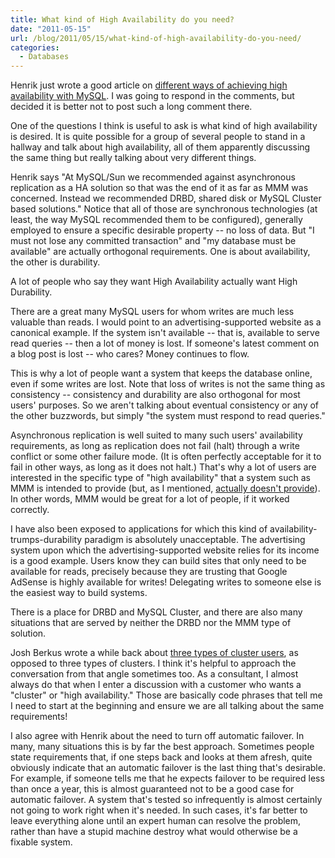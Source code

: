 ```yaml
---
title: What kind of High Availability do you need?
date: "2011-05-15"
url: /blog/2011/05/15/what-kind-of-high-availability-do-you-need/
categories:
  - Databases
---
```

Henrik just wrote a good article on [different ways of achieving high availability with MySQL][1]. I was going to respond in the comments, but decided it is better not to post such a long comment there.

One of the questions I think is useful to ask is what kind of high availability is desired. It is quite possible for a group of several people to stand in a hallway and talk about high availability, all of them apparently discussing the same thing but really talking about very different things.

Henrik says "At MySQL/Sun we recommended against asynchronous replication as a HA solution so that was the end of it as far as MMM was concerned. Instead we recommended DRBD, shared disk or MySQL Cluster based solutions." Notice that all of those are synchronous technologies (at least, the way MySQL recommended them to be configured), generally employed to ensure a specific desirable property -- no loss of data. But "I must not lose any committed transaction" and "my database must be available" are actually orthogonal requirements. One is about availability, the other is durability.

A lot of people who say they want High Availability actually want High Durability.

There are a great many MySQL users for whom writes are much less valuable than reads. I would point to an advertising-supported website as a canonical example. If the system isn't available -- that is, available to serve read queries -- then a lot of money is lost. If someone's latest comment on a blog post is lost -- who cares? Money continues to flow.

This is why a lot of people want a system that keeps the database online, even if some writes are lost. Note that loss of writes is not the same thing as consistency -- consistency and durability are also orthogonal for most users' purposes. So we aren't talking about eventual consistency or any of the other buzzwords, but simply "the system must respond to read queries."

Asynchronous replication is well suited to many such users' availability requirements, as long as replication does not fail (halt) through a write conflict or some other failure mode. (It is often perfectly acceptable for it to fail in other ways, as long as it does not halt.) That's why a lot of users are interested in the specific type of "high availability" that a system such as MMM is intended to provide (but, as I mentioned, [actually doesn't provide][2]). In other words, MMM would be great for a lot of people, if it worked correctly.

I have also been exposed to applications for which this kind of availability-trumps-durability paradigm is absolutely unacceptable. The advertising system upon which the advertising-supported website relies for its income is a good example. Users know they can build sites that only need to be available for reads, precisely because they are trusting that Google AdSense is highly available for writes! Delegating writes to someone else is the easiest way to build systems.

There is a place for DRBD and MySQL Cluster, and there are also many situations that are served by neither the DRBD nor the MMM type of solution.

Josh Berkus wrote a while back about [three types of cluster users][3], as opposed to three types of clusters. I think it's helpful to approach the conversation from that angle sometimes too. As a consultant, I almost always do that when I enter a discussion with a customer who wants a "cluster" or "high availability." Those are basically code phrases that tell me I need to start at the beginning and ensure we are all talking about the same requirements!

I also agree with Henrik about the need to turn off automatic failover. In many, many situations this is by far the best approach. Sometimes people state requirements that, if one steps back and looks at them afresh, quite obviously indicate that an automatic failover is the last thing that's desirable. For example, if someone tells me that he expects failover to be required less than once a year, this is almost guaranteed not to be a good case for automatic failover. A system that's tested so infrequently is almost certainly not going to work right when it's needed. In such cases, it's far better to leave everything alone until an expert human can resolve the problem, rather than have a stupid machine destroy what would otherwise be a fixable system.

 [1]: http://openlife.cc/blogs/2011/may/different-ways-doing-ha-mysql
 [2]: http://www.xaprb.com/blog/2011/05/04/whats-wrong-with-mmm/
 [3]: http://it.toolbox.com/blogs/database-soup/the-three-database-clustering-users-35473
